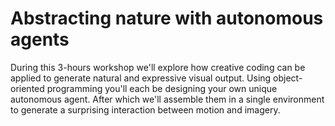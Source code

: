 # Abstracting nature with autonomous agents

During this 3-hours workshop we'll explore how creative coding can be applied to generate natural and expressive visual output. Using object-oriented programming you'll each be designing your own unique autonomous agent. After which we'll assemble them in a single environment to generate a surprising interaction between motion and imagery.
